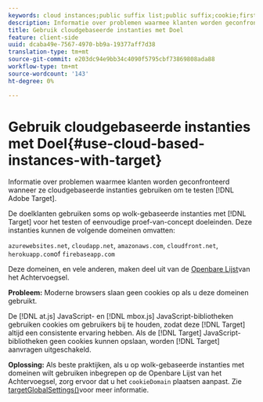 ```yaml
---
keywords: cloud instances;public suffix list;public suffix;cookie;first-party cookie;1st-party cookie;azurewebsites.net;cloudapp.net;amazonaws.com;cloudfront.net;herokuapp.com;firebaseapp.com;targetGlobalSettings;cookieDomain
description: Informatie over problemen waarmee klanten worden geconfronteerd wanneer ze op cloud gebaseerde instanties gebruiken om Adobe Target te testen.
title: Gebruik cloudgebaseerde instanties met Doel
feature: client-side
uuid: dcaba49e-7567-4970-bb9a-19377aff7d38
translation-type: tm+mt
source-git-commit: e203dc94e9bb34c4090f5795cbf73869808ada88
workflow-type: tm+mt
source-wordcount: '143'
ht-degree: 0%

---
```



# Gebruik cloudgebaseerde instanties met Doel{#use-cloud-based-instances-with-target}

Informatie over problemen waarmee klanten worden geconfronteerd wanneer ze cloudgebaseerde instanties gebruiken om te testen [!DNL Adobe Target].

De doelklanten gebruiken soms op wolk-gebaseerde instanties met [!DNL Target] voor het testen of eenvoudige proef-van-concept doeleinden. Deze instanties kunnen de volgende domeinen omvatten:

`azurewebsites.net`, `cloudapp.net`, `amazonaws.com`, `cloudfront.net`, `herokuapp.com`of `firebaseapp.com`

Deze domeinen, en vele anderen, maken deel uit van de [Openbare Lijst](https://publicsuffix.org/list/public_suffix_list.dat)van het Achtervoegsel.

**Probleem:** Moderne browsers slaan geen cookies op als u deze domeinen gebruikt.

De [!DNL at.js] JavaScript- en [!DNL mbox.js] JavaScript-bibliotheken gebruiken cookies om gebruikers bij te houden, zodat deze [!DNL Target] altijd een consistente ervaring hebben. Als de [!DNL Target] JavaScript-bibliotheken geen cookies kunnen opslaan, worden [!DNL Target] aanvragen uitgeschakeld.

**Oplossing:** Als beste praktijken, als u op wolk-gebaseerde instanties met domeinen wilt gebruiken inbegrepen op de Openbare Lijst van het Achtervoegsel, zorg ervoor dat u het `cookieDomain` plaatsen aanpast. Zie [targetGlobalSettings()](/help/c-implementing-target/c-implementing-target-for-client-side-web/targetgobalsettings.md)voor meer informatie.
